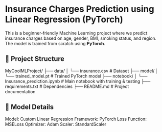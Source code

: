  # Insurance Charges Prediction using Linear Regression (PyTorch)

This is a beginner-friendly Machine Learning project where we predict insurance charges based on age, gender, BMI, smoking status, and region. The model is trained from scratch using
**PyTorch**.

## 📁 Project Structure

MyCoolMLProject/
├── data/
│ └── insurance.csv # Dataset
├── model/
│ └── trained_model.pt # Trained PyTorch model
├── notebook/
│ └── Insurance_prediction.ipynb # Main notebook with training & testing
├── requirements.txt # Dependencies
├── README.md # Project documentation

## 🔧 Model Details

Model: Custom Linear Regression
Framework: PyTorch
Loss Function: MSELoss
Optimizer: Adam
Scaler: StandardScaler

